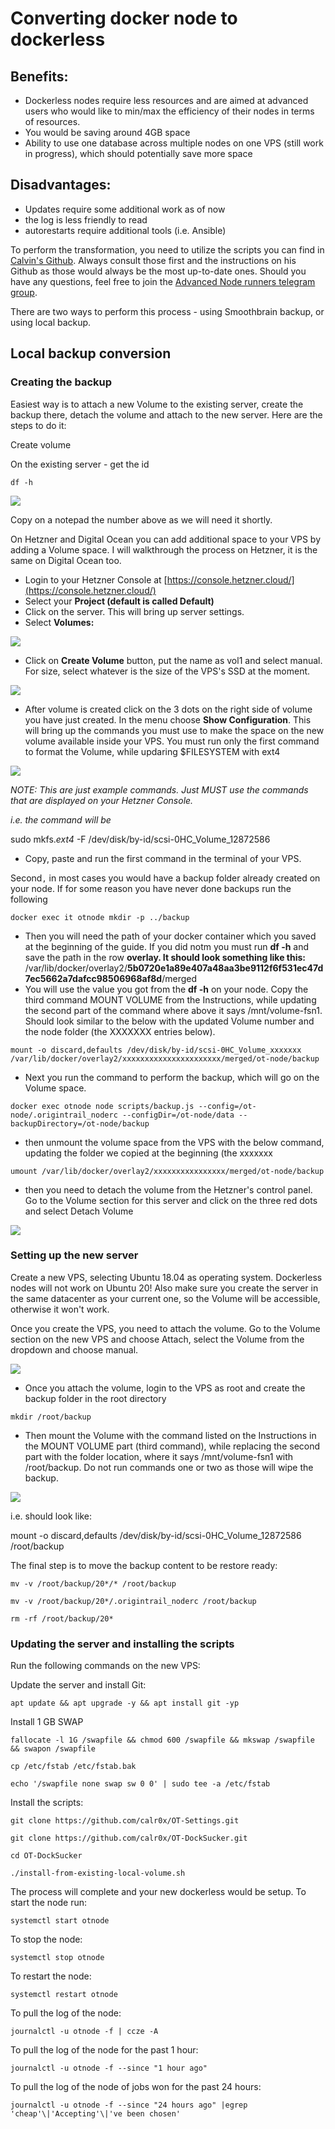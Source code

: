 # Converting docker node to dockerless

## Benefits: 

* Dockerless nodes require less resources and are aimed at advanced users who would like to min/max the efficiency of their nodes in terms of resources.
* You would be saving around 4GB space
* Ability to use one database across multiple nodes on one VPS \(still work in progress\), which should potentially save more space

## Disadvantages:

* Updates require some additional work as of now
* the log is less friendly to read
* autorestarts require additional tools \(i.e. Ansible\)

To perform the transformation, you need to utilize the scripts you can find in [Calvin's Github](https://github.com/calr0x/OT-DockSucker). Always consult those first and the instructions on his Github as those would always be the most up-to-date ones. Should you have any questions, feel free to join the [Advanced Node runners telegram group](https://t.me/otnodes).

There are two ways to perform this process - using Smoothbrain backup, or using local backup.

## Local backup conversion

### Creating the backup

Easiest way is to attach a new Volume to the existing server, create the backup there, detach the volume and attach to the new server. Here are the steps to do it:

Create volume

On the existing server - get the id

```text
df -h
```

![](../.gitbook/assets/image%20%2838%29.png)

Copy on a notepad the number above as we will need it shortly.

On Hetzner and Digital Ocean you can add additional space to your VPS by adding a Volume space. I will walkthrough the process on Hetzner, it is the same on Digital Ocean too.

* Login to your Hetzner Console at [https://console.hetzner.cloud/](https://console.hetzner.cloud/)
* Select your **Project \(default is called Default\)**
* Click on the server. This will bring up server settings.
* Select **Volumes:**

![](../.gitbook/assets/image%20%2813%29.png)

* Click on **Create Volume** button, put the name as vol1 and select manual. For size, select whatever is the size of the VPS's SSD at the moment. 

![](../.gitbook/assets/image%20%2841%29.png)

* After volume is created click on the 3 dots on the right side of volume you have just created. In the menu choose **Show Configuration**. This will bring up the commands you must use to make the space on the new volume available inside your VPS. You must run only the first command to format the Volume, while updaring $FILESYSTEM with ext4

![](../.gitbook/assets/image%20%2836%29.png)

_NOTE: This are just example commands. Just MUST use the commands that are displayed on your Hetzner Console._

_i.e. the command will be_

sudo mkfs._ext4_  -F /dev/disk/by-id/scsi-0HC\_Volume\_12872586

* Copy, paste and run the first command in the terminal of your VPS.

Second`,` in most cases you would have a backup folder already created on your node. If for some reason you have never done backups run the following

```text
docker exec it otnode mkdir -p ../backup
```

* Then you will need the path of your docker container which you saved at the beginning of the guide. If you did notm you must run **df -h** and save the path in the row **overlay. It should look something like this:** /var/lib/docker/overlay2/**5b0720e1a89e407a48aa3be9112f6f531ec47d7ec5662a7dafcc98506968af8d**/merged
* You will use the value you got from the **df -h** on your node. Copy the third command MOUNT VOLUME from the Instructions, while updating the second part of the command where above it says /mnt/volume-fsn1. Should look similar to the below with the updated Volume number and the node folder \(the XXXXXXX entries below\).

```text
mount -o discard,defaults /dev/disk/by-id/scsi-0HC_Volume_xxxxxxx /var/lib/docker/overlay2/xxxxxxxxxxxxxxxxxxxxxx/merged/ot-node/backup
```

* Next you run the command to perform the backup, which will go on the Volume space.

```text
docker exec otnode node scripts/backup.js --config=/ot-node/.origintrail_noderc --configDir=/ot-node/data --backupDirectory=/ot-node/backup
```

* then unmount the volume space from the VPS with the below command, updating the folder we copied at the beginning \(the xxxxxxx

```text
umount /var/lib/docker/overlay2/xxxxxxxxxxxxxxxx/merged/ot-node/backup
```

* then you need to detach the volume from the Hetzner's control panel. Go to the Volume section for this server and click on the three red dots and select Detach Volume

![](../.gitbook/assets/image%20%2837%29.png)

### Setting up the new server

Create a new VPS, selecting Ubuntu 18.04 as operating system. Dockerless nodes will not work on Ubuntu 20! Also make sure you create the server in the same datacenter as your current one, so the Volume will be accessible, otherwise it won't work.

Once you create the VPS, you need to attach the volume. Go to the Volume section on the new VPS and choose Attach, select the Volume from the dropdown and choose manual.

![](../.gitbook/assets/image%20%2842%29.png)

* Once you attach the volume, login to the VPS as root and create the backup folder in the root directory

```text
mkdir /root/backup
```

* Then mount the Volume with the command listed on the Instructions in the MOUNT VOLUME part \(third command\), while replacing the second part with the folder location, where it says /mnt/volume-fsn1 with /root/backup. Do not run commands one or two as those will wipe the backup.

![](../.gitbook/assets/image%20%2843%29.png)

i.e. should look like:

mount -o discard,defaults /dev/disk/by-id/scsi-0HC\_Volume\_12872586 /root/backup

The final step is to move the backup content to be restore ready:

```text
mv -v /root/backup/20*/* /root/backup
```

```text
mv -v /root/backup/20*/.origintrail_noderc /root/backup
```

```text
rm -rf /root/backup/20*
```

### Updating the server and installing the scripts

Run the following commands on the new VPS:

Update the server and install Git:

```text
apt update && apt upgrade -y && apt install git -yp
```

Install 1 GB SWAP

```text
fallocate -l 1G /swapfile && chmod 600 /swapfile && mkswap /swapfile && swapon /swapfile
```

```text
cp /etc/fstab /etc/fstab.bak
```

```text
echo '/swapfile none swap sw 0 0' | sudo tee -a /etc/fstab
```

Install the scripts:

```text
git clone https://github.com/calr0x/OT-Settings.git
```

```text
git clone https://github.com/calr0x/OT-DockSucker.git
```

```text
cd OT-DockSucker
```

```text
./install-from-existing-local-volume.sh
```

The process will complete and your new dockerless would be setup. To start the node run:

```
systemctl start otnode
```

To stop the node:

```text
systemctl stop otnode
```

To restart the node:

```text
systemctl restart otnode
```

To pull the log of the node:

```text
journalctl -u otnode -f | ccze -A
```

To pull the log of the node for the past 1 hour:

```text
journalctl -u otnode -f --since "1 hour ago"
```

To pull the log of the node of jobs won for the past 24 hours:

```text
journalctl -u otnode -f --since "24 hours ago" |egrep 'cheap'\|'Accepting'\|'ve been chosen'
```

